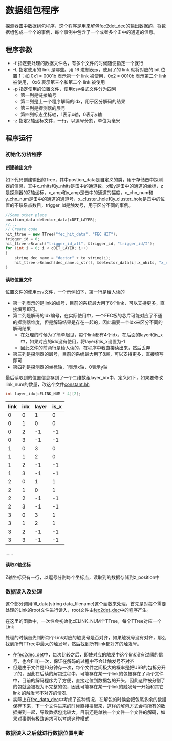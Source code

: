 # 数据组包程序

探测器击中数据组包程序，这个程序是用来解包[fec2det_dec](..\fec2det_dec)的输出数据的，将数据组包成一个个的事例，每个事例中包含了一个或者多个击中的通道的信息。

## 程序参数
+ -f 指定要处理的数据文件名，有多个文件的时候随便指定一个就行
+ -L 指定使用的 link 是哪些。用 16 进制表示，使用了的 link 就将对应的 bit 位置 1；如 0x1 = 0001b 表示第一个 link 被使用，0x2 = 0010b 表示第二个 link 被使用， 0x6 表示第三个和第二个 link 被使用
+ -p 指定使用的位置文件，使用csv格式文件分为四列
  + 第一列是链接编号
  + 第二列是上一个程序解码的idx，用于区分解码的结果
  + 第三列是探测器的层号
  + 第四列标志坐标轴，1表示x轴，0表示y轴
+ -z 指定Z轴坐标文件，一行，以逗号分割，单位为毫米

## 程序运行
### 初始化分析程序
#### 创建输出文件
如下代码创建输出的Tree，其中postion_data是自定义的类，用于存储击中探测器的信息，其中x_nhits和y_nhits是击中的通道数，x和y是击中的通道的坐标，z是探测器的Z轴坐标，x_amp和y_amp是击中的通道的幅度，x_chn_num和y_chn_num是击中的通道的通道号，x_cluster_hole和y_cluster_hole是击中的位置的不联系点数目，trigger_id是触发号，用于区分不同的事例。
```c++
//Some other place
position_data detector_data[cDET_LAYER];
//...
// Create code
hit_ttree = new TTree("fec_hit_data", "FEC HIT");
trigger_id = 0;
hit_ttree->Branch("trigger_id_all", &trigger_id, "trigger_id/I");
for (int i = 0; i < cDET_LAYER; i++)
{
	string dec_name = "dector" + to_string(i);
	hit_ttree->Branch(dec_name.c_str(), &detector_data[i].x_nhits, "x_nhits/I:y_nhits/I:x[25]/D:y[25]/D:z/D:x_amp[25]/D:y_amp[25]/D:x_chn_num[25]/I:y_chn_num[25]/I:x_cluster_hole[25]/I:y_cluster_hole[25]/I");
}
```
#### 读取位置文件

位置文件的使用csv文件，一个示例如下，第一行是给人读的
+ 第一列表示的是link的编号，目前的系统最大用了8个link，可以支持更多，直接填写即可。
+ 第二列是解码的idx编号，在实际使用中，一个FEC板的芯片可能对应了不通的探测器维度，但是解码结果是存在一起的，因此需要一个idx来区分不同的解码结果
  + 在处理的时候为了简单起见，每个link都有4个idx，在后面的layer和is_x中，如果对应的idx没有使用，将layer和is_x设置为-1
  + 因此文件的前两行是给人读的，在程序中我直接读出来，然后丢弃
+ 第三列是探测器的层号，目前的系统最大用了8层，可以支持更多，直接填写即可
+ 第四列是探测器的坐标轴，1表示x轴，0表示y轴

最后读取到的位置信息存到了一个二维数组layer_idx中，定义如下，如果要修改link_num的数量，改这个文件[constant.hh](../../my_pub/common_lib/constant.hh)
```cpp
int layer_idx[cELINK_NUM * 4][2];
```

| link | idx  | layer | is_x |
| ---- | ---- | ----- | ---- |
| 0    | 0    | 1     | 0    |
| 0    | 1    | 0     | 0    |
| 0    | 2    | -1    | -1   |
| 0    | 3    | -1    | -1   |
| 1    | 0    | 3     | 0    |
| 1    | 1    | 2     | 0    |
| 1    | 2    | -1    | -1   |
| 1    | 3    | -1    | -1   |
| 2    | 0    | 1     | 1    |
| 2    | 1    | 0     | 1    |
| 2    | 2    | -1    | -1   |
| 2    | 3    | -1    | -1   |
| 3    | 0    | 3     | 1    |
| 3    | 1    | 2     | 1    |
| 3    | 2    | -1    | -1   |
| 3    | 3    | -1    | -1   |
......

#### 读取Z轴坐标
Z轴坐标只有一行，以逗号分割每个坐标点，读取到的数据存储到z_position中

### 数据读入及处理
这个部分调用fill_data(string data_filename)这个函数来处理，首先是对每个需要处理的Link的root文件进行读入，root文件由[fec2det_dec](../fec2det_dec/)中的程序产生。

在这里的函数中，一次性会初始化cELINK_NUM个TTree，每个TTree对应一个Link

处理的时候首先判断每个Link对应的触发号是否对齐，如果触发号没有对齐，那么找到所有TTree中最大的触发号，然后找到所有link都对齐的触发号。
  + 在[fec2dec_det](../fec2det_dec/)中，每次比较之后，即使对应的触发中这个link没有过阈的信号，也会Fill()一次，保证在解码的过程中不会让触发号不对齐
  + 但是由于文件是10分钟存一次，每个文件之间极大的概率是把USB的包拆分开了的，因此在后续的解包过程中，可能存在某一个link的包被存在了两个文件中，目前的解码程序为了方便，直接定位到数据包的开头，因此这种被分割了的包就会被视为不完整的包，因此可能存在某一个link的触发号一开始和其它 link 的触发号不对齐的情况
  + 实际上在[fec_data_dec](../fec_data_dec/)中考虑了这种情况，在解包的时候会把包尾多余的数据保存下来，下一个文件进来的时候直接拼起来，这样的解包方式会将所有的数据拼到一起，导致数据包比较大。目前还是单独一个文件一个文件的解码，如果对事例有极致追求可以考虑这种模式

### 数据读入之后就进行数据位置判断



